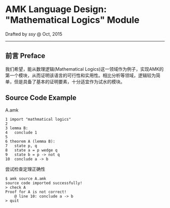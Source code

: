 # AMK Language Design: "Mathematical Logics" Module
Drafted by *ssy* @ Oct, 2015
***

## 前言 Preface
我们希望，能从数理逻辑(Mathematical Logics)这一领域作为例子，实现AMK的第一个模块，从而证明该语言的可行性和实用性。相比分析等领域，逻辑较为简单，但是具备了基本的证明要素，十分适宜作为试水的模块。

## Source Code Example
A.amk

	1 import "mathmatical logics"
	2 
	3 lemma B:
	4 	conclude 1
	5 	
	6 theorem A (lemma B):
	7 	state p, q
	8 	state a = p wedge q
	9 	state b = p -> not q
	10	conclude a -> b

尝试检查定理正确性

	$ amk source A.amk
	source code imported successfully!
	> check A
	Proof for A is not correct!
		@ line 10: conclude a -> b
	> quit

	